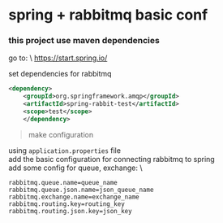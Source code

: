 # spring + rabbitmq basic conf

### this project use maven dependencies 

go to:
\ 
https://start.spring.io/

set dependencies for rabbitmq

```xml 
<dependency>
    <groupId>org.springframework.amqp</groupId>
    <artifactId>spring-rabbit-test</artifactId>
    <scope>test</scope>
    </dependency>
```

> make configuration 

using `application.properties` file
\
add the basic configuration for connecting rabbitmq to spring
\
add some config for queue, exchange:
\
```
rabbitmq.queue.name=queue_name
rabbitmq.queue.json.name=json_queue_name
rabbitmq.exchange.name=exchange_name
rabbitmq.routing.key=routing_key
rabbitmq.routing.json.key=json_key
``` 

